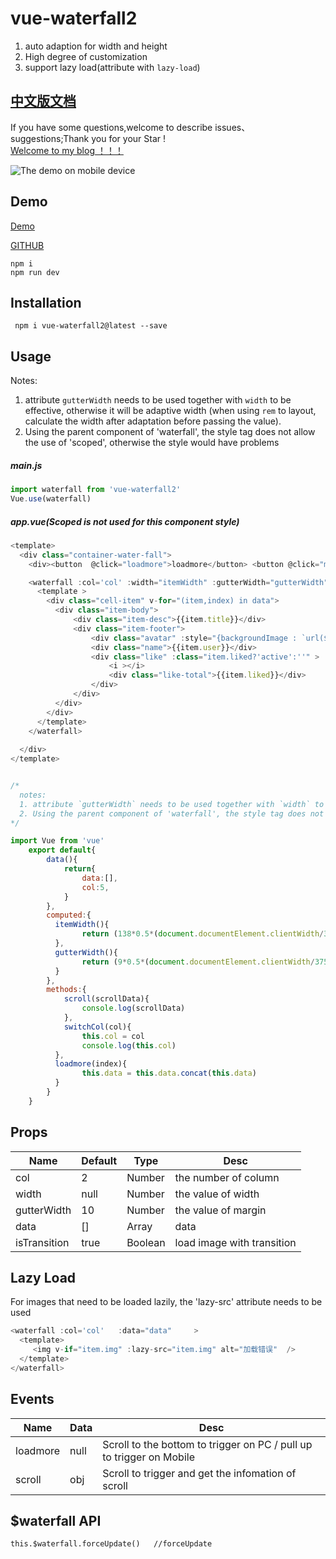 

# vue-waterfall2 
 1. auto adaption for width and height
 2. High degree of customization
 3. support lazy load(attribute with `lazy-load`)

## [中文版文档](https://github.com/AwesomeDevin/vue-waterfall2/blob/master/CHINESE-README.md)

If you have some questions,welcome to describe issues、suggestions;Thank you for your Star !   
[Welcome to my blog  ！！！](https://github.com/AwesomeDevin/blog)

![The demo on mobile device](https://github.com/AwesomeDevin/vue-waterfall2/blob/master/src/assets/gifhome.gif?raw=true)

## Demo
[Demo](http://47.105.188.15:3001/index.html)


[GITHUB](https://github.com/Rise-Devin/vue-waterfall2)
```
npm i 
npm run dev
```

## Installation
```
 npm i vue-waterfall2@latest --save
```

## Usage
Notes:
  1. attribute `gutterWidth` needs to be used together with `width` to be effective, otherwise it will be adaptive width (when using `rem` to layout, calculate the width after adaptation before passing the value).
  2. Using the parent component of 'waterfall', the style tag does not allow the use of 'scoped', otherwise the style would have problems
##### main.js
```javascript
import waterfall from 'vue-waterfall2'
Vue.use(waterfall)
```
##### app.vue(Scoped is not used for this component style)
```javascript
<template>
  <div class="container-water-fall">
    <div><button  @click="loadmore">loadmore</button> <button @click="mix">mix</button> <button @click="switchCol('5')">5列</button> <button @click="switchCol('8')">8列</button> <button @click="switchCol('10')">10列</button> </div>

    <waterfall :col='col' :width="itemWidth" :gutterWidth="gutterWidth"  :data="data"  @loadmore="loadmore"  @scroll="scroll"  >
      <template >
        <div class="cell-item" v-for="(item,index) in data">
          <div class="item-body">
              <div class="item-desc">{{item.title}}</div>
              <div class="item-footer">
                  <div class="avatar" :style="{backgroundImage : `url(${item.avatar})` }"></div>
                  <div class="name">{{item.user}}</div>
                  <div class="like" :class="item.liked?'active':''" >
                      <i ></i>
                      <div class="like-total">{{item.liked}}</div>  
                  </div>
              </div>
          </div>
        </div>
      </template>
    </waterfall>
    
  </div>
</template>


/*
  notes:
  1. attribute `gutterWidth` needs to be used together with `width` to be effective, otherwise it will be adaptive width (when using `rem` to layout, calculate the width after adaptation before passing the value).
  2. Using the parent component of 'waterfall', the style tag does not allow the use of 'scoped', otherwise the style would have problems
*/

import Vue from 'vue'
	export default{
	    data(){
	        return{
	            data:[],
	            col:5,
	        }
	    },
	    computed:{
	      itemWidth(){  
	            return (138*0.5*(document.documentElement.clientWidth/375))  #rem to layout, Calculate the value of width 
	      },
	      gutterWidth(){
	            return (9*0.5*(document.documentElement.clientWidth/375)) #rem to layout, Calculate the value of margin 
	      }
	    },
	    methods:{
            scroll(scrollData){
                console.log(scrollData)
            },
	        switchCol(col){
	            this.col = col
	            console.log(this.col)
	      },
	      loadmore(index){
	            this.data = this.data.concat(this.data)
	      }
	    }
	}
```
## <waterfall> Props
Name | Default | Type | Desc
-------- | -------- | -------- | --------
col | 2  | Number |  the number of column
width | null | Number | the value of width 
gutterWidth | 10 | Number | the value of margin
data | [] | Array | data
isTransition | true | Boolean | load image with transition
  
  
## Lazy Load
For images that need to be loaded lazily, the 'lazy-src' attribute needs to be used
```javascript
<waterfall :col='col'   :data="data"     >
  <template>
     <img v-if="item.img" :lazy-src="item.img" alt="加载错误"  />
  </template>
</waterfall>
```

## <waterfall> Events
Name | Data |   Desc
-------- | --- | -------- 
loadmore | null | Scroll to the bottom to trigger on PC /  pull up to trigger on Mobile  
scroll | obj | Scroll to trigger and get the infomation of scroll
  
## $waterfall API
```
this.$waterfall.forceUpdate()   //forceUpdate
```
